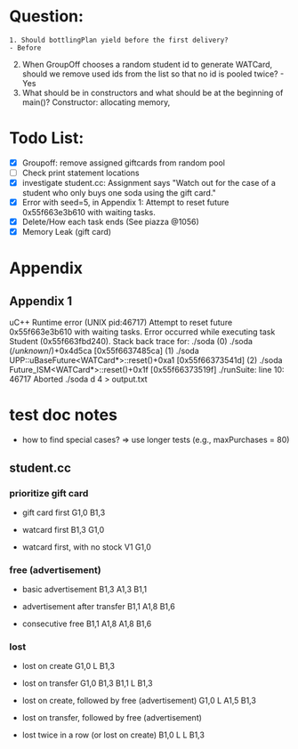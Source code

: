 # Question:
	1. Should bottlingPlan yield before the first delivery?
	- Before
  2. When GroupOff chooses a random student id to generate WATCard, should we remove used ids from the list so that no id is pooled twice?
	- Yes
  3. What should be in constructors and what should be at the beginning of main()?
	Constructor: allocating memory,

# Todo List:
- [x] Groupoff: remove assigned giftcards from random pool
- [ ] Check print statement locations
- [x] investigate student.cc: Assignment says "Watch out for the case of a student who only buys one soda using the gift card."
- [x] Error with seed=5, in Appendix 1: Attempt to reset future 0x55f663e3b610 with waiting tasks.
- [x] Delete/How each task ends (See piazza @1056)
- [x] Memory Leak (gift card)

# Appendix
## Appendix 1
uC++ Runtime error (UNIX pid:46717) Attempt to reset future 0x55f663e3b610 with waiting tasks.
Error occurred while executing task Student (0x55f663fbd240).
Stack back trace for: ./soda
(0) ./soda (/*unknown*/)+0x4d5ca [0x55f6637485ca]
(1) ./soda UPP::uBaseFuture<WATCard*>::reset()+0xa1 [0x55f66373541d]
(2) ./soda Future_ISM<WATCard*>::reset()+0x1f [0x55f66373519f]
./runSuite: line 10: 46717 Aborted                 ./soda d 4 > output.txt

# test doc notes
- how to find special cases?
=> use longer tests (e.g., maxPurchases = 80)
## student.cc
### prioritize gift card
- gift card first
G1,0
B1,3

- watcard first
B1,3
G1,0

- watcard first, with no stock
V1
G1,0

### free (advertisement)
- basic advertisement
B1,3
A1,3
B1,1

- advertisement after transfer
B1,1
A1,8
B1,6

- consecutive free
B1,1
A1,8
A1,8
B1,6

### lost
- lost on create
G1,0
L
B1,3

- lost on transfer
G1,0
B1,3
B1,1
L
B1,3

- lost on create, followed by free (advertisement)
G1,0
L
A1,5
B1,3

- lost on transfer, followed by free (advertisement)


- lost twice in a row (or lost on create)
B1,0
L
L
B1,3
